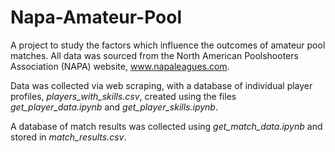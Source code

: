# Napa-Amateur-Pool

A project to study the factors which influence the outcomes of amateur pool matches. All data was sourced from the North American Poolshooters Association (NAPA) website, www.napaleagues.com.

Data was collected via web scraping, with a database of individual player profiles, *players_with_skills.csv*, created using the files *get_player_data.ipynb* and *get_player_skills.ipynb*.

A database of match results was collected using *get_match_data.ipynb* and stored in *match_results.csv*.
